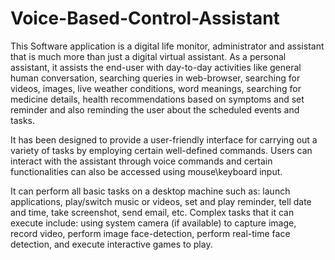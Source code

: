 # Voice-Based-Control-Assistant
This Software application is a digital life monitor, administrator and assistant that is much more than just a digital virtual assistant. As a personal assistant, it assists the end-user with day-to-day activities like general human conversation, searching queries in web-browser, searching for videos, images, live weather conditions, word meanings, searching for medicine details, health recommendations based on symptoms and set reminder and also reminding the user about the scheduled events and tasks. 

It has been designed to provide a user-friendly interface for carrying out a variety of tasks by employing certain well-defined commands. Users can interact with the assistant through voice commands and certain functionalities can also be accessed using mouse\keyboard input.

It can perform all basic tasks on a desktop machine such as: launch applications, play/switch music or videos, set and play reminder, tell date and time, take screenshot, send email, etc. Complex tasks that it can execute include: using system camera (if available) to capture image, record video, perform image face-detection, perform real-time face detection, and execute interactive games to play.
